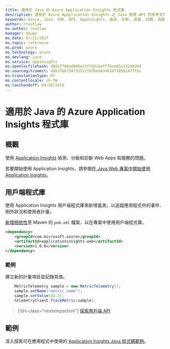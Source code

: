```yaml
---
title: 適用於 Java 的 Azure Application Insights 程式庫
description: 適用於 Azure Appplication Insights 之 Java 管理 API 的參考文件
keywords: Azure, Java, SDK, API, AppInsights, 遙測, 診斷, 追蹤, 記錄, 效能
author: rloutlaw
ms.author: routlaw
manager: douge
ms.date: 07/21/2017
ms.topic: reference
ms.prod: azure
ms.technology: azure
ms.devlang: java
ms.service: appinsights
ms.openlocfilehash: d881ff66ad806e13f7d2cbafff6ce85c23240304
ms.sourcegitcommit: 49b17bbf34732512f836ee634818f1058147ff5c
ms.translationtype: HT
ms.contentlocale: zh-TW
ms.lasthandoff: 04/26/2018
---
```

# <a name="azure-application-insights-libraries-for-java"></a>適用於 Java 的 Azure Application Insights 程式庫

## <a name="overview"></a>概觀

使用 [Application Insights](/azure/application-insights/app-insights-overview) 偵測、分級和診斷 Web Apps 和服務的問題。

若要開始使用 Application Insights，請參閱[在 Java Web 專案中開始使用 Application Insights](/azure/application-insights/app-insights-java-get-started)。

## <a name="client-library"></a>用戶端程式庫

使用 Application Insights 用戶端程式庫來新增遙測，以追蹤應用程式中的事件、例外狀況和使用者計量。

[新增相依性](https://maven.apache.org/guides/getting-started/index.html#How_do_I_use_external_dependencies)至 Maven 的 `pom.xml` 檔案，以在專案中使用用戶端程式庫。

```XML
<dependency>
    <groupId>com.microsoft.azure</groupId>
    <artifactId>applicationinsights-web</artifactId>   
    <version>1.0.8</version>
</dependency>
```   

### <a name="example"></a>範例

建立新的計量項目並記錄其值。

```java
    MetricTelemetry sample = new MetricTelemetry();
    sample.setName("metric name");
    sample.setValue(42.3);
    telemetryClient.TrackMetric(sample);
```

> [!div class="nextstepaction"]
> [探索用戶端 API](/java/api/overview/azure/appinsights/client)

## <a name="samples"></a>範例

深入探索可在應用程式中使用的 [Application Insights Java 程式碼範例](https://azure.microsoft.com/en-us/resources/samples/?term=insights&platform=java)。
